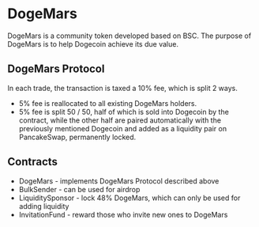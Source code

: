 # DogeMars

DogeMars is a community token developed based on BSC. The purpose of DogeMars is to help Dogecoin achieve its due value.

## DogeMars Protocol

In each trade, the transaction is taxed a 10% fee, which is split 2 ways.
* 5% fee is reallocated to all existing DogeMars holders.
* 5% fee is split 50 / 50, half of which is sold into Dogecoin by the contract, while the other half are paired automatically with the previously mentioned Dogecoin and added as a liquidity pair on PancakeSwap, permanently locked.

## Contracts

* DogeMars - implements DogeMars Protocol described above
* BulkSender - can be used for airdrop
* LiquiditySponsor - lock 48% DogeMars, which can only be used for adding liquidity
* InvitationFund - reward those who invite new ones to DogeMars
